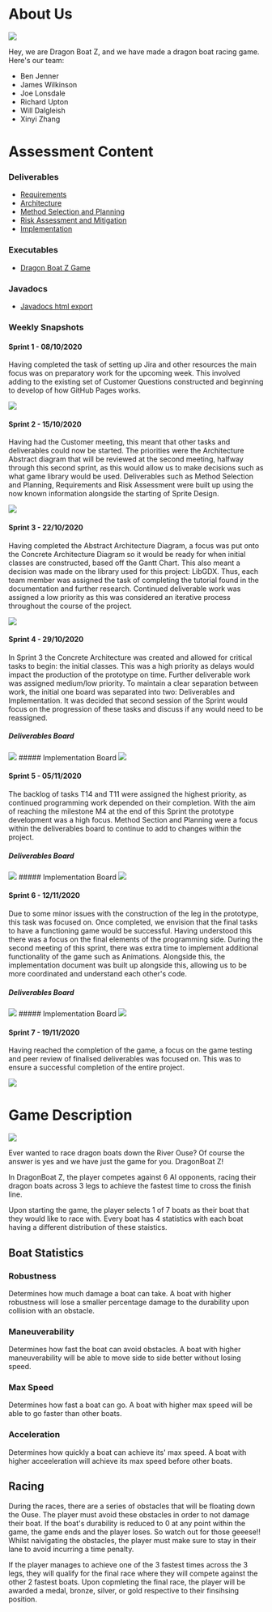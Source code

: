 # About Us

<img src="core/assets/dragonboatz Logo.png">

Hey, we are Dragon Boat Z, and we have made a dragon boat racing game.
Here's our team:
*   Ben Jenner
*   James Wilkinson
*   Joe Lonsdale
*   Richard Upton
*   Will Dalgleish
*   Xinyi Zhang

# Assessment Content
### Deliverables
*   <a href="docs/Req1.pdf">Requirements</a>
*   <a href="docs/Arch1.pdf">Architecture</a>
*   <a href="docs/Plan1.pdf">Method Selection and Planning</a>
*   <a href="docs/Risk1.pdf">Risk Assessment and Mitigation</a>
*   <a href="docs/Impl1.pdf">Implementation</a>

### Executables
*   <a href="fileloaction.exe">Dragon Boat Z Game</a>

### Javadocs
*   <a href="docs/javadoc/index.html">Javadocs html export</a>

### Weekly Snapshots
#### Sprint 1 - 08/10/2020
Having completed the task of setting up Jira and other resources the main focus was on preparatory work for the 
upcoming week. This involved adding to the existing set of Customer Questions constructed and beginning to develop
of how GitHub Pages works. 

<img src="docs/sprints/Sprint 1.png">

#### Sprint 2 - 15/10/2020
Having had the Customer meeting, this meant that other tasks and deliverables could now be started. The priorities 
were the Architecture Abstract diagram that will be reviewed at the second meeting, halfway through this second 
sprint, as this would allow us to make decisions such as what game library would be used. Deliverables such as 
Method Selection and Planning, Requirements and Risk Assessment were built up using the now known information 
alongside the starting of Sprite Design. 

<img src="docs/sprints/Sprint 2.png">

#### Sprint 3 - 22/10/2020
Having completed the Abstract Architecture Diagram, a focus was put onto the Concrete Architecture Diagram so 
it would be ready for when initial classes are constructed, based off the Gantt Chart. This also meant a decision
was made on the library used for this project: LibGDX. Thus, each team member was assigned the task of completing
the tutorial found in the documentation and further research. Continued deliverable work was assigned a low priority
as this was considered an iterative process throughout the course of the project. 

<img src="docs/sprints/Sprint 3.png">

#### Sprint 4 - 29/10/2020
In Sprint 3 the Concrete Architecture was created and allowed for critical tasks to begin: the initial classes. This
was a high priority as delays would impact the production of the prototype on time. Further deliverable work was 
assigned medium/low priority. To maintain a clear separation between work, the initial one board was separated into 
two: Deliverables and Implementation. It was decided that second session of the Sprint would focus on the progression
of these tasks and discuss if any would need to be reassigned. 

##### Deliverables Board
<img src="docs/sprints/Sprint 4 - Deliverables.png">
##### Implementation Board
<img src="docs/sprints/Sprint 4 - Implementation.png">

#### Sprint 5 - 05/11/2020
The backlog of tasks T14 and T11 were assigned the highest priority, as continued programming work depended on their
completion. With the aim of reaching the milestone M4 at the end of this Sprint the prototype development was a high
focus. Method Section and Planning were a focus within the deliverables board to continue to add to changes within
the project.

##### Deliverables Board
<img src="docs/sprints/Sprint_5_-_Deliverables.png">
##### Implementation Board
<img src="docs/sprints/Sprint_5_-_Implementation.png">

#### Sprint 6 - 12/11/2020
Due to some minor issues with the construction of the leg in the prototype, this task was focused on. Once completed,
we envision that the final tasks to have a functioning game would be successful. Having understood this there was
a focus on the final elements of the programming side. During the second meeting of this sprint, there was extra time
to implement additional functionality of the game such as Animations. 
Alongside this, the implementation document was built up alongside this, allowing us to be more coordinated and 
understand each other's code. 

##### Deliverables Board
<img src="docs/sprints/Sprint 6 - Deliverables.png">
##### Implementation Board
<img src="docs/sprints/Sprint 6 - Implementation.png">

#### Sprint 7 - 19/11/2020
Having reached the completion of the game, a focus on the game testing and peer review of finalised deliverables was
focused on. This was to ensure a successful completion of the entire project. 

<img src="docs/sprints/Sprint 7.png">

# Game Description

<img src="core/assets/example screen for website.png">

Ever wanted to race dragon boats down the River Ouse? 
Of course the answer is yes and we have just the game for you.
DragonBoat Z!

In DragonBoat Z, the player competes against 6 AI opponents, racing their dragon boats across 3 legs to achieve the fastest time to cross the finish line.

Upon starting the game, the player selects 1 of 7 boats as their boat that they would like to race with.
Every boat has 4 statistics with each boat having a different distribution of these staistics.

## Boat Statistics
### Robustness
Determines how much damage a boat can take. A boat with higher robustness will lose a smaller percentage damage to the durability upon collision with an obstacle.
### Maneuverability
Determines how fast the boat can avoid obstacles. A boat with higher maneuverability will be able to move side to side better without losing speed.
### Max Speed
Determines how fast a boat can go. A boat with higher max speed will be able to go faster than other boats.
### Acceleration
Determines how quickly a boat can achieve its' max speed. A boat with higher acceeleration will achieve its max speed before other boats.

## Racing
During the races, there are a series of obstacles that will be floating down the Ouse. The player must avoid these obstacles in order to not damage their boat.
If the boat's durability is reduced to 0 at any point within the game, the game ends and the player loses. So watch out for those geeese!!
Whilst naivigating the obstacles, the player must make sure to stay in their lane to avoid incurring a time penalty.

If the player manages to achieve one of the 3 fastest times across the 3 legs, they will qualify for the final race where they will compete against the other 2 fastest boats.
Upon copmleting the final race, the player will be awarded a medal, bronze, silver, or gold respective to their finsihsing position.
